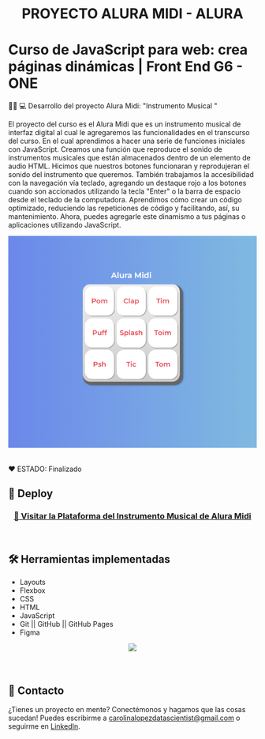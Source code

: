 <h1 align="center"> PROYECTO ALURA MIDI - ALURA </h1>


# Curso de JavaScript para web: crea páginas dinámicas | Front End G6 - ONE 


👩‍💻 💻 Desarrollo del proyecto Alura Midi: "Instrumento Musical "   

El proyecto del curso es el Alura Midi que es un instrumento musical de interfaz 
digital al cual le agregaremos las funcionalidades en el transcurso del curso.
En el cual aprendimos a hacer una serie de funciones iniciales con JavaScript.
Creamos una función que reproduce el sonido de instrumentos musicales que están 
almacenados dentro de un elemento de audio HTML.
Hicimos que nuestros botones funcionaran y reprodujeran el sonido del instrumento que queremos.
También trabajamos la accesibilidad con la navegación vía teclado, agregando un destaque rojo 
a los botones cuando son accionados utilizando la tecla "Enter" o la barra de espacio desde 
el teclado de la computadora. 
Aprendimos cómo crear un código optimizado, reduciendo las repeticiones de código y 
facilitando, así, su mantenimiento.
Ahora, puedes agregarle este dinamismo a tus páginas o aplicaciones utilizando JavaScript. 

<p align="center" >
     <img width="1000" heigth="800" src="images/AluraMidi.png">
</p>

<br />
  ❤️ ESTADO: Finalizado
<br />

## 🔎 Deploy
<div align="center">
  <h3>
    <a href="https://bety2022.github.io/Proyecto-Alura-Play/" >
      🔗 Visitar la Plataforma del Instrumento Musical de Alura Midi
    </a>
</div>
<br />

## 🛠️ Herramientas implementadas 
  - Layouts
  - Flexbox
  - CSS
  - HTML
  - JavaScript
  - Git || GitHub || GitHub Pages
  - Figma

<div align="center">
    <a href="https://skillicons.dev">
      <img src="https://skillicons.dev/icons?i=flexbox,layouts,css,html,js,git,github,figma" />
    </a>
</div>
<br />

<br />

## 📧 Contacto
¿Tienes un proyecto en mente? Conectémonos y hagamos que las cosas sucedan! Puedes escribirme a carolinalopezdatascientist@gmail.com o seguirme en [LinkedIn](https://www.linkedin.com/in/carolina-lopez-430208106/).
<br /><br />
